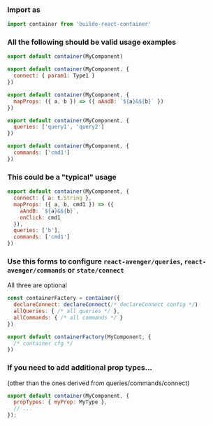 ### Import as

```js
import container from 'buildo-react-container'
```

### All the following should be valid usage examples

```js
export default container(MyComponent)
```

```js
export default container(MyComponent, {
  connect: { param1: Type1 }
})
```

```js
export default container(MyComponent, {
  mapProps: ({ a, b }) => ({ aAndB: `${a}&${b}` })
})
```

```js
export default container(MyComponent, {
  queries: ['query1', 'query2']
})
```

```js
export default container(MyComponent, {
  commands: ['cmd1']
})
```

### This could be a "typical" usage

```js
export default container(MyComponent, {
  connect: { a: t.String },
  mapProps: ({ a, b, cmd1 }) => ({
    aAndB: `${a}&${b}`,
    onClick: cmd1
  }),
  queries: ['b'],
  commands: ['cmd1']
})
```

### Use this forms to configure `react-avenger/queries`, `react-avenger/commands` or `state/connect`

All three are optional

```js
const containerFactory = container({
  declareConnect: declareConnect(/* declareConnect config */)
  allQueries: { /* all queries */ },
  allCommands: { /* all commands */ }
})

export default containerFactory(MyComponent, {
  /* container cfg */
})
```

### If you need to add additional prop types...

(other than the ones derived from queries/commands/connect)

```js
export default container(MyComponent, {
  propTypes: { myProp: MyType },
  // ...
});
```
